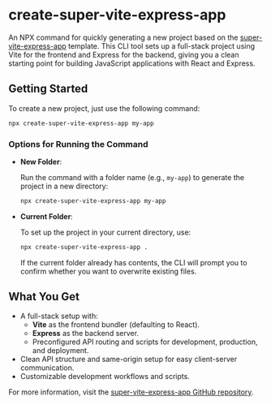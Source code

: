 # create-super-vite-express-app

An NPX command for quickly generating a new project based on the [super-vite-express-app](https://github.com/graciegould/super-vite-express-app) template. This CLI tool sets up a full-stack project using Vite for the frontend and Express for the backend, giving you a clean starting point for building JavaScript applications with React and Express.

## Getting Started

To create a new project, just use the following command:

```bash
npx create-super-vite-express-app my-app
```

### Options for Running the Command

- **New Folder**:
    
    Run the command with a folder name (e.g., `my-app`) to generate the project in a new directory:
    
    ```bash
    npx create-super-vite-express-app my-app
    
    ```
    
- **Current Folder**:
    
    To set up the project in your current directory, use:
    
    ```bash
    npx create-super-vite-express-app .
    
    ```
    
    If the current folder already has contents, the CLI will prompt you to confirm whether you want to overwrite existing files.
    

## What You Get

- A full-stack setup with:
    - **Vite** as the frontend bundler (defaulting to React).
    - **Express** as the backend server.
    - Preconfigured API routing and scripts for development, production, and deployment.
- Clean API structure and same-origin setup for easy client-server communication.
- Customizable development workflows and scripts.


For more information, visit the [super-vite-express-app GitHub repository](https://github.com/graciegould/super-vite-express-app).